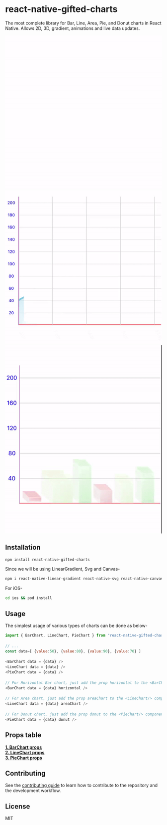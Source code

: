 # react-native-gifted-charts

The most complete library for Bar, Line, Area, Pie, and Donut charts in React Native. Allows 2D, 3D, gradient, animations and live data updates.

![alt text](/demos/line.gif)
![alt text](/demos/area.gif)
![alt text](/demos/movingBars.gif)

## Installation

```sh
npm install react-native-gifted-charts
```

Since we will be using LinearGradient, Svg and Canvas-

```sh
npm i react-native-linear-gradient react-native-svg react-native-canvas react-native-webview
```

For iOS-

```sh
cd ios && pod install
```

## Usage

The simplest usage of various types of charts can be done as below-

```js
import { BarChart, LineChart, PieChart } from "react-native-gifted-charts";

// ...
const data=[ {value:50}, {value:80}, {value:90}, {value:70} ]

<BarChart data = {data} />
<LineChart data = {data} />
<PieChart data = {data} />

// For Horizontal Bar chart, just add the prop horizontal to the <BarChart/> component
<BarChart data = {data} horizontal />

// For Area chart, just add the prop areaChart to the <LineChart/> component
<LineChart data = {data} areaChart />

// For Donut chart, just add the prop donut to the <PieChart/> component
<PieChart data = {data} donut />
```

## Props table

**[1. BarChart props](docs/BarChart/BarChartProps.md)** \
**[2. LineChart props](docs/LineChart/LineChartProps.md)** \
**[3. PieChart props](docs/PieChart/PieChartProps.md)**

## Contributing

See the [contributing guide](CONTRIBUTING.md) to learn how to contribute to the repository and the development workflow.

## License

MIT
